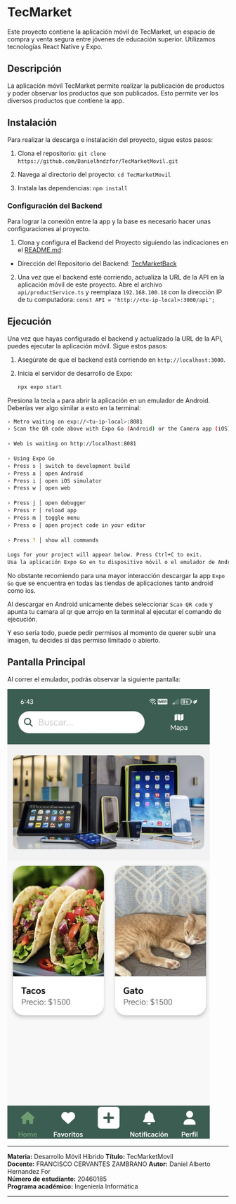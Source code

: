 # TecMarket

Este proyecto contiene la aplicación móvil de TecMarket, un espacio de compra y venta segura entre jóvenes de educación superior. Utilizamos tecnologías React Native y Expo.

## Descripción

La aplicación móvil TecMarket permite realizar la publicación de productos y poder observar los productos que son publicados. Esto permite ver los diversos productos que contiene la app.


## Instalación

Para realizar la descarga e instalación del proyecto, sigue estos pasos:

1. Clona el repositorio:
`git clone https://github.com/Danielhndzfor/TecMarketMovil.git`

2. Navega al directorio del proyecto:
`cd TecMarketMovil`

3. Instala las dependencias:
`npm install`

### Configuración del Backend

Para lograr la conexión entre la app y la base es necesario hacer unas configuraciones al proyecto.

1. Clona y configura el Backend del Proyecto siguiendo las indicaciones en el [README.md](https://github.com/Danielhndzfor/TecMarketBack.git):

* Dirección del Repositorio del Backend: [TecMarketBack](https://github.com/Danielhndzfor/TecMarketBack.git)

2. Una vez que el backend esté corriendo, actualiza la URL de la API en la aplicación móvil de este proyecto. Abre el archivo `api/productService.ts` y reemplaza `192.168.100.18` con la dirección IP de tu computadora:
`const API = 'http://<tu-ip-local>:3000/api';`

## Ejecución

Una vez que hayas configurado el backend y actualizado la URL de la API, puedes ejecutar la aplicación móvil. Sigue estos pasos:

1. Asegúrate de que el backend está corriendo en `http://localhost:3000`.

2. Inicia el servidor de desarrollo de Expo:
    ```bash
    npx expo start
    ```

Presiona la tecla `a` para abrir la aplicación en un emulador de Android. Deberías ver algo similar a esto en la terminal:

```bash
› Metro waiting on exp://<tu-ip-local>:8081
› Scan the QR code above with Expo Go (Android) or the Camera app (iOS)

› Web is waiting on http://localhost:8081

› Using Expo Go
› Press s │ switch to development build
› Press a │ open Android
› Press i │ open iOS simulator
› Press w │ open web

› Press j │ open debugger
› Press r │ reload app
› Press m │ toggle menu
› Press o │ open project code in your editor

› Press ? │ show all commands

Logs for your project will appear below. Press Ctrl+C to exit.
Usa la aplicación Expo Go en tu dispositivo móvil o el emulador de Android para escanear el código QR que aparece en la terminal o en el navegador.
```

No obstante recomiendo para una mayor interacción descargar la app `Expo Go` que se encuentra en todas las tiendas de aplicaciones tanto android como ios.

Al descargar en Android unicamente debes seleccionar `Scan QR code` y apunta tu camara al qr que arrojo en la terminal al ejecutar el comando de ejecución.

Y eso seria todo, puede pedir permisos al momento de querer subir una imagen, tu decides si das permiso limitado o abierto.

## Pantalla Principal

Al correr el emulador, podrás observar la siguiente pantalla:

![imagen de pantalla principal](/assets/images/PantallaP.jpeg)

---

**Materia:** Desarrollo Móvil Híbrido
**Título:** TecMarketMovil  
**Docente:** FRANCISCO CERVANTES ZAMBRANO 
**Autor:** Daniel Alberto Hernandez For  
**Número de estudiante:** 20460185  
**Programa académico:** Ingeniería Informática  

---